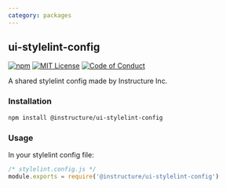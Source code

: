 ```yaml
---
category: packages
---
```


## ui-stylelint-config

[![npm][npm]][npm-url]
[![MIT License][license-badge]][license]
[![Code of Conduct][coc-badge]][coc]

A shared stylelint config made by Instructure Inc.

### Installation

```sh
npm install @instructure/ui-stylelint-config
```

### Usage

In your stylelint config file:

```js
/* stylelint.config.js */
module.exports = require('@instructure/ui-stylelint-config')
```

[npm]: https://img.shields.io/npm/v/@instructure/ui-stylelint-config.svg
[npm-url]: https://npmjs.com/package/@instructure/ui-stylelint-config
[license-badge]: https://img.shields.io/npm/l/instructure-ui.svg?style=flat-square
[license]: https://github.com/instructure/instructure-ui/blob/master/LICENSE
[coc-badge]: https://img.shields.io/badge/code%20of-conduct-ff69b4.svg?style=flat-square
[coc]: https://github.com/instructure/instructure-ui/blob/master/CODE_OF_CONDUCT.md
